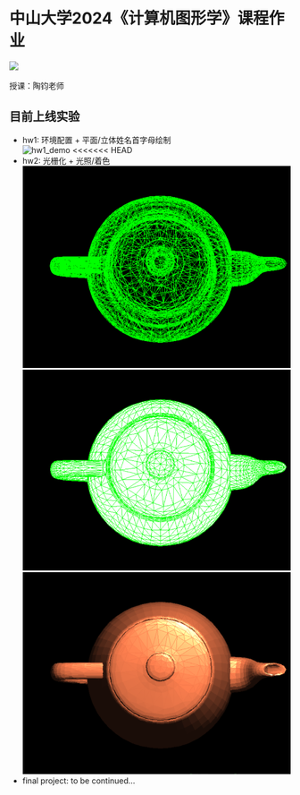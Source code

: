 # 中山大学2024《计算机图形学》课程作业  
 ![](https://img.shields.io/badge/platform-windows-brightgreen.svg) 
 
授课：陶钧老师

## 目前上线实验
- hw1: 环境配置 + 平面/立体姓名首字母绘制<br>
   ![hw1_demo](hw1/assets/hw1_demo.gif)
<<<<<<< HEAD
- hw2: 光栅化 + 光照/着色<br>
   ![hw2_demo_1](hw2/assets/DDA_teapot_7657.png)
   ![hw2_demo_2](hw2/assets/edge_walking_teapot_7657.png)
   ![hw2_demo_3](hw2/assets/Blinn-Phong_teapot_7657.png)
   <br>
- final project: to be continued...
<br>

